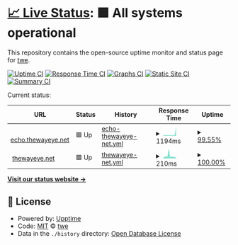 # [📈 Live Status](https://madfunkydemon.github.io/gha/): <!--live status--> **🟩 All systems operational**

This repository contains the open-source uptime monitor and status page for [twe](https://thewayeye.net).

[![Uptime CI](https://github.com/madfunkydemon/gha/workflows/Uptime%20CI/badge.svg)](https://github.com/madfunkydemon/gha/actions?query=workflow%3A%22Uptime+CI%22)
[![Response Time CI](https://github.com/madfunkydemon/gha/workflows/Response%20Time%20CI/badge.svg)](https://github.com/madfunkydemon/gha/actions?query=workflow%3A%22Response+Time+CI%22)
[![Graphs CI](https://github.com/madfunkydemon/gha/workflows/Graphs%20CI/badge.svg)](https://github.com/madfunkydemon/gha/actions?query=workflow%3A%22Graphs+CI%22)
[![Static Site CI](https://github.com/madfunkydemon/gha/workflows/Static%20Site%20CI/badge.svg)](https://github.com/madfunkydemon/gha/actions?query=workflow%3A%22Static+Site+CI%22)
[![Summary CI](https://github.com/madfunkydemon/gha/workflows/Summary%20CI/badge.svg)](https://github.com/madfunkydemon/gha/actions?query=workflow%3A%22Summary+CI%22)

Current status:

<!--start: status pages-->
<!-- This summary is generated by Upptime (https://github.com/upptime/upptime) -->
<!-- Do not edit this manually, your changes will be overwritten -->
<!-- prettier-ignore -->
| URL | Status | History | Response Time | Uptime |
| --- | ------ | ------- | ------------- | ------ |
| <img alt="" src="https://icons.duckduckgo.com/ip3/echo.thewayeye.net.ico" height="13"> [echo.thewayeye.net](https://echo.thewayeye.net) | 🟩 Up | [echo-thewayeye-net.yml](https://github.com/madfunkydemon/gha/commits/HEAD/history/echo-thewayeye-net.yml) | <details><summary><img alt="Response time graph" src="./graphs/echo-thewayeye-net/response-time-week.png" height="20"> 1194ms</summary><br><a href="https://madfunkydemon.github.io/gha/history/echo-thewayeye-net"><img alt="Response time 602" src="https://img.shields.io/endpoint?url=https%3A%2F%2Fraw.githubusercontent.com%2Fmadfunkydemon%2Fgha%2FHEAD%2Fapi%2Fecho-thewayeye-net%2Fresponse-time.json"></a><br><a href="https://madfunkydemon.github.io/gha/history/echo-thewayeye-net"><img alt="24-hour response time 479" src="https://img.shields.io/endpoint?url=https%3A%2F%2Fraw.githubusercontent.com%2Fmadfunkydemon%2Fgha%2FHEAD%2Fapi%2Fecho-thewayeye-net%2Fresponse-time-day.json"></a><br><a href="https://madfunkydemon.github.io/gha/history/echo-thewayeye-net"><img alt="7-day response time 1194" src="https://img.shields.io/endpoint?url=https%3A%2F%2Fraw.githubusercontent.com%2Fmadfunkydemon%2Fgha%2FHEAD%2Fapi%2Fecho-thewayeye-net%2Fresponse-time-week.json"></a><br><a href="https://madfunkydemon.github.io/gha/history/echo-thewayeye-net"><img alt="30-day response time 661" src="https://img.shields.io/endpoint?url=https%3A%2F%2Fraw.githubusercontent.com%2Fmadfunkydemon%2Fgha%2FHEAD%2Fapi%2Fecho-thewayeye-net%2Fresponse-time-month.json"></a><br><a href="https://madfunkydemon.github.io/gha/history/echo-thewayeye-net"><img alt="1-year response time 602" src="https://img.shields.io/endpoint?url=https%3A%2F%2Fraw.githubusercontent.com%2Fmadfunkydemon%2Fgha%2FHEAD%2Fapi%2Fecho-thewayeye-net%2Fresponse-time-year.json"></a></details> | <details><summary><a href="https://madfunkydemon.github.io/gha/history/echo-thewayeye-net">99.55%</a></summary><a href="https://madfunkydemon.github.io/gha/history/echo-thewayeye-net"><img alt="All-time uptime 94.85%" src="https://img.shields.io/endpoint?url=https%3A%2F%2Fraw.githubusercontent.com%2Fmadfunkydemon%2Fgha%2FHEAD%2Fapi%2Fecho-thewayeye-net%2Fuptime.json"></a><br><a href="https://madfunkydemon.github.io/gha/history/echo-thewayeye-net"><img alt="24-hour uptime 100.00%" src="https://img.shields.io/endpoint?url=https%3A%2F%2Fraw.githubusercontent.com%2Fmadfunkydemon%2Fgha%2FHEAD%2Fapi%2Fecho-thewayeye-net%2Fuptime-day.json"></a><br><a href="https://madfunkydemon.github.io/gha/history/echo-thewayeye-net"><img alt="7-day uptime 99.55%" src="https://img.shields.io/endpoint?url=https%3A%2F%2Fraw.githubusercontent.com%2Fmadfunkydemon%2Fgha%2FHEAD%2Fapi%2Fecho-thewayeye-net%2Fuptime-week.json"></a><br><a href="https://madfunkydemon.github.io/gha/history/echo-thewayeye-net"><img alt="30-day uptime 96.44%" src="https://img.shields.io/endpoint?url=https%3A%2F%2Fraw.githubusercontent.com%2Fmadfunkydemon%2Fgha%2FHEAD%2Fapi%2Fecho-thewayeye-net%2Fuptime-month.json"></a><br><a href="https://madfunkydemon.github.io/gha/history/echo-thewayeye-net"><img alt="1-year uptime 94.85%" src="https://img.shields.io/endpoint?url=https%3A%2F%2Fraw.githubusercontent.com%2Fmadfunkydemon%2Fgha%2FHEAD%2Fapi%2Fecho-thewayeye-net%2Fuptime-year.json"></a></details>
| <img alt="" src="https://thewayeye.net/favicon.ico" height="13"> [thewayeye.net](https://thewayeye.net) | 🟩 Up | [thewayeye-net.yml](https://github.com/madfunkydemon/gha/commits/HEAD/history/thewayeye-net.yml) | <details><summary><img alt="Response time graph" src="./graphs/thewayeye-net/response-time-week.png" height="20"> 210ms</summary><br><a href="https://madfunkydemon.github.io/gha/history/thewayeye-net"><img alt="Response time 168" src="https://img.shields.io/endpoint?url=https%3A%2F%2Fraw.githubusercontent.com%2Fmadfunkydemon%2Fgha%2FHEAD%2Fapi%2Fthewayeye-net%2Fresponse-time.json"></a><br><a href="https://madfunkydemon.github.io/gha/history/thewayeye-net"><img alt="24-hour response time 127" src="https://img.shields.io/endpoint?url=https%3A%2F%2Fraw.githubusercontent.com%2Fmadfunkydemon%2Fgha%2FHEAD%2Fapi%2Fthewayeye-net%2Fresponse-time-day.json"></a><br><a href="https://madfunkydemon.github.io/gha/history/thewayeye-net"><img alt="7-day response time 210" src="https://img.shields.io/endpoint?url=https%3A%2F%2Fraw.githubusercontent.com%2Fmadfunkydemon%2Fgha%2FHEAD%2Fapi%2Fthewayeye-net%2Fresponse-time-week.json"></a><br><a href="https://madfunkydemon.github.io/gha/history/thewayeye-net"><img alt="30-day response time 183" src="https://img.shields.io/endpoint?url=https%3A%2F%2Fraw.githubusercontent.com%2Fmadfunkydemon%2Fgha%2FHEAD%2Fapi%2Fthewayeye-net%2Fresponse-time-month.json"></a><br><a href="https://madfunkydemon.github.io/gha/history/thewayeye-net"><img alt="1-year response time 168" src="https://img.shields.io/endpoint?url=https%3A%2F%2Fraw.githubusercontent.com%2Fmadfunkydemon%2Fgha%2FHEAD%2Fapi%2Fthewayeye-net%2Fresponse-time-year.json"></a></details> | <details><summary><a href="https://madfunkydemon.github.io/gha/history/thewayeye-net">100.00%</a></summary><a href="https://madfunkydemon.github.io/gha/history/thewayeye-net"><img alt="All-time uptime 100.00%" src="https://img.shields.io/endpoint?url=https%3A%2F%2Fraw.githubusercontent.com%2Fmadfunkydemon%2Fgha%2FHEAD%2Fapi%2Fthewayeye-net%2Fuptime.json"></a><br><a href="https://madfunkydemon.github.io/gha/history/thewayeye-net"><img alt="24-hour uptime 100.00%" src="https://img.shields.io/endpoint?url=https%3A%2F%2Fraw.githubusercontent.com%2Fmadfunkydemon%2Fgha%2FHEAD%2Fapi%2Fthewayeye-net%2Fuptime-day.json"></a><br><a href="https://madfunkydemon.github.io/gha/history/thewayeye-net"><img alt="7-day uptime 100.00%" src="https://img.shields.io/endpoint?url=https%3A%2F%2Fraw.githubusercontent.com%2Fmadfunkydemon%2Fgha%2FHEAD%2Fapi%2Fthewayeye-net%2Fuptime-week.json"></a><br><a href="https://madfunkydemon.github.io/gha/history/thewayeye-net"><img alt="30-day uptime 100.00%" src="https://img.shields.io/endpoint?url=https%3A%2F%2Fraw.githubusercontent.com%2Fmadfunkydemon%2Fgha%2FHEAD%2Fapi%2Fthewayeye-net%2Fuptime-month.json"></a><br><a href="https://madfunkydemon.github.io/gha/history/thewayeye-net"><img alt="1-year uptime 100.00%" src="https://img.shields.io/endpoint?url=https%3A%2F%2Fraw.githubusercontent.com%2Fmadfunkydemon%2Fgha%2FHEAD%2Fapi%2Fthewayeye-net%2Fuptime-year.json"></a></details>

<!--end: status pages-->

[**Visit our status website →**](https://madfunkydemon.github.io/gha/)

## 📄 License

- Powered by: [Upptime](https://github.com/upptime/upptime)
- Code: [MIT](./LICENSE) © [twe](https://thewayeye.net)
- Data in the `./history` directory: [Open Database License](https://opendatacommons.org/licenses/odbl/1-0/)
